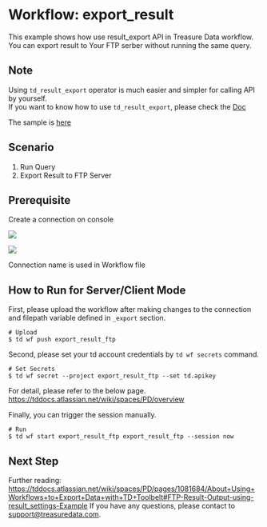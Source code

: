 # Workflow: export_result
This example shows how use result_export API in Treasure Data workflow.
You can export result to Your FTP serber without running the same query.

## Note

Using `td_result_export` operator is much easier and simpler for calling API by yourself.  
If you want to know how to use `td_result_export`, please check the [Doc](https://tddocs.atlassian.net/wiki/spaces/PD/pages/1084693/Reference+for+Treasure+Data+Operators#td_result_export%3E%3A)  

The sample is [here](https://github.com/treasure-data/treasure-boxes/blob/master/scenarios/result_export/export_result_prallel.dig)


## Scenario

1. Run Query
2. Export Result to FTP Server

## Prerequisite

Create a connection on console

![](https://t.gyazo.com/teams/treasure-data/ce6d63afb6917ee99d7a5fdace2b7ccd.png)

![](https://t.gyazo.com/teams/treasure-data/55071234c2d489b7bb1bdbb342a067e0.png)

Connection name is used in Workflow file 

## How to Run for Server/Client Mode
First, please upload the workflow after making changes to the connection and filepath variable defined in `_export` section.

```
# Upload
$ td wf push export_result_ftp
```

Second, please set your td account credentials by ```td wf secrets``` command.
```
# Set Secrets
$ td wf secret --project export_result_ftp --set td.apikey
```

For detail, please refer to the below page.
https://tddocs.atlassian.net/wiki/spaces/PD/overview


Finally, you can trigger the session manually.

```
# Run
$ td wf start export_result_ftp export_result_ftp --session now
```

## Next Step
Further reading: https://tddocs.atlassian.net/wiki/spaces/PD/pages/1081684/About+Using+Workflows+to+Export+Data+with+TD+Toolbelt#FTP-Result-Output-using-result_settings-Example
If you have any questions, please contact to support@treasuredata.com.
